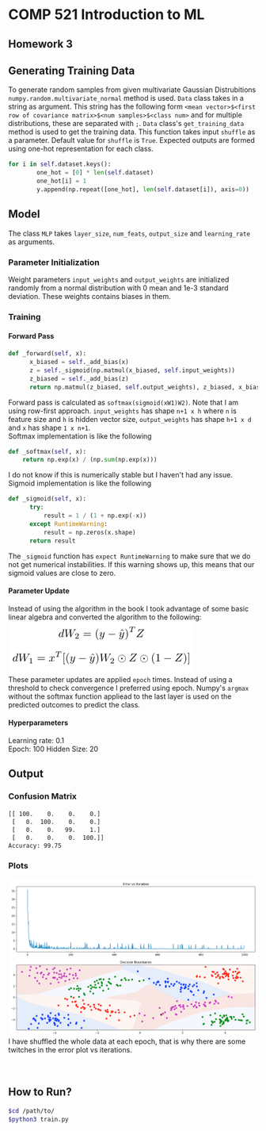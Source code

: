 # COMP 521 Introduction to ML
## Homework 3
## Generating Training Data
To generate random samples from given multivariate Gaussian Distrubitions ```numpy.random.multivariate_normal``` method is used. ```Data``` class takes in a string as argument. This string has the following form ```<mean vector>$<first row of covariance matrix>$<num samples>$<class num>``` and for multiple distributions, these are separated with ```;```. ```Data``` class's ```get_training_data``` method is used to get the training data. This function takes input ```shuffle``` as a parameter. Default value for ```shuffle``` is ```True```.
Expected outputs are formed using one-hot representation for each class.
```python
for i in self.dataset.keys():
        one_hot = [0] * len(self.dataset)
        one_hot[i] = 1
        y.append(np.repeat([one_hot], len(self.dataset[i]), axis=0))

```
## Model  
The class ```MLP``` takes ```layer_size```, ```num_feats```, ```output_size``` and ```learning_rate``` as arguments.  
### Parameter Initialization  
Weight parameters ```input_weights``` and ```output_weights``` are initialized randomly from a normal distribution with 0 mean and 1e-3 standard deviation. These weights contains biases in them.    
### Training  
#### Forward Pass  
```python
def _forward(self, x):
      x_biased = self._add_bias(x)
      z = self._sigmoid(np.matmul(x_biased, self.input_weights))
      z_biased = self._add_bias(z)
      return np.matmul(z_biased, self.output_weights), z_biased, x_biased, z
```  
Forward pass is calculated as ```softmax(sigmoid(xW1)W2)```. Note that I am using row-first approach. ```input_weights``` has shape ```n+1 x h``` where ```n``` is feature size and ```h``` is hidden vector size, ```output_weights``` has shape ```h+1 x d``` and ```x``` has shape ```1 x n+1```.   
Softmax implementation is like the following  
```python   
def _softmax(self, x):
    return np.exp(x) / (np.sum(np.exp(x)))
```
I do not know if this is numerically stable but I haven't had any issue.  
Sigmoid implementation is like the following  
```python
def _sigmoid(self, x):
      try:
          result = 1 / (1 + np.exp(-x))
      except RuntimeWarning:
          result = np.zeros(x.shape)
      return result
```  
The ```_sigmoid``` function has ```expect RuntimeWarning``` to make sure that we do not get numerical instabilities. If this warning shows up, this means that our sigmoid values are close to zero.
#### Parameter Update  
Instead of using the algorithm in the book I took advantage of some basic linear algebra and converted the algorithm to the following:  
![alt text](formulas.png "Formulas")   
These parameter updates are applied ```epoch``` times. Instead of using a threshold to check convergence I preferred using epoch.
Numpy's ```argmax``` without the softmax function appliead to the last layer is used on the predicted outcomes to predict the class.  
#### Hyperparameters  
Learning rate: 0.1  
Epoch: 100
Hidden Size: 20
## Output
### Confusion Matrix
```
[[ 100.    0.    0.    0.]
 [   0.  100.    0.    0.]
 [   0.    0.   99.    1.]
 [   0.    0.    0.  100.]]
Accuracy: 99.75
```  
### Plots  
![alt text](plots.png "Plots")  
I have shuffled the whole data at each epoch, that is why there are some twitches in the error plot vs iterations.  
<br><br>
## How to Run?
```bash
$cd /path/to/
$python3 train.py
```

